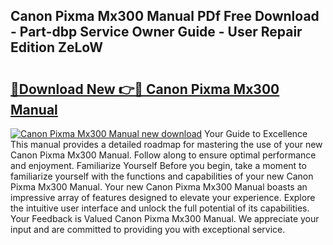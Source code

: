 ## Canon Pixma Mx300 Manual PDf Free Download - Part-dbp Service Owner Guide - User Repair Edition ZeLoW

# <h2><a href="http://bc4130.oget.top/?id=Canon+Pixma+Mx300+Manual">🔗Download New 👉🔴 Canon Pixma Mx300 Manual</a></h2>

[![Canon Pixma Mx300 Manual new download](https://i.imgur.com/5g1atiW.png)](http://bc4130.oget.top/?id=Canon+Pixma+Mx300+Manual)
Your Guide to Excellence This manual provides a detailed roadmap for mastering the use of your new Canon Pixma Mx300 Manual. Follow along to ensure optimal performance and enjoyment. Familiarize Yourself Before you begin, take a moment to familiarize yourself with the functions and capabilities of your new Canon Pixma Mx300 Manual. Your new Canon Pixma Mx300 Manual boasts an impressive array of features designed to elevate your experience. Explore the intuitive user interface and unlock the full potential of its capabilities. Your Feedback is Valued Canon Pixma Mx300 Manual. We appreciate your input and are committed to providing you with exceptional service.
